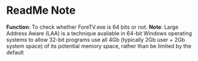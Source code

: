 # ReadMe Note

**Function**: To check whether ForeTV.exe is 64 bits or not.
**Note**: Large Address Aware (LAA) is a technique available in 64-bit Windows operating systems to allow 32-bit programs use all 4Gb (typically 2Gb user + 2Gb system space) of its potential memory space, rather than be limited by the default